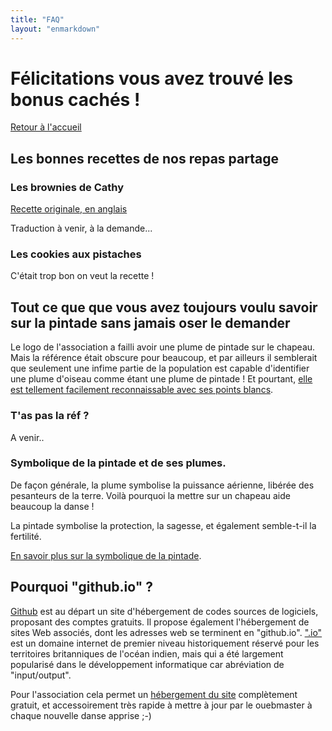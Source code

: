 ```yaml
---
title: "FAQ"
layout: "enmarkdown"
---
```


# Félicitations vous avez trouvé les bonus cachés !

[Retour à l'accueil](/)

## Les bonnes recettes de nos repas partage


### Les brownies de Cathy

[Recette originale, en anglais](https://www.floras-hideout.com/recipes/recipes.php?page=recipes&data=a/American_Brownies_a_La_Delia)

Traduction à venir, à la demande...

### Les cookies aux pistaches

C'était trop bon on veut la recette !

## Tout ce que que vous avez toujours voulu savoir sur la pintade sans jamais oser le demander

Le logo de l'association a failli avoir une plume de pintade sur le
chapeau. Mais la référence était obscure pour beaucoup, et par
ailleurs il semblerait que seulement une infime partie de la
population est capable d'identifier une plume d'oiseau comme étant une
plume de pintade ! Et pourtant, [elle est tellement facilement
reconnaissable avec ses points
blancs](https://www.google.com/search?udm=2&q=plume+de+pintade).

### T'as pas la réf ?

A venir..

### Symbolique de la pintade et de ses plumes.

De façon générale, la plume symbolise la puissance aérienne, libérée
des pesanteurs de la terre. Voilà pourquoi la mettre sur un chapeau
aide beaucoup la danse !

La pintade symbolise la protection, la sagesse, et également
semble-t-il la fertilité.

[En savoir plus sur la symbolique de la
pintade](https://worldbirds.com/guinea-fowl-symbolism/).

## Pourquoi "github.io" ?

[Github](https://fr.wikipedia.org/wiki/GitHub) est au départ un site
d'hébergement de codes sources de logiciels, proposant des comptes
gratuits. Il propose également l'hébergement de sites Web associés,
dont les adresses web se terminent en
"github.io". [".io"](https://fr.wikipedia.org/wiki/.io) est un domaine
internet de premier niveau historiquement réservé pour les territoires
britanniques de l'océan indien, mais qui a été largement popularisé
dans le développement informatique car abréviation de "input/output".

Pour l'association cela permet un [hébergement du
site](https://github.com/alevisdanse) complètement gratuit, et
accessoirement très rapide à mettre à jour par le ouebmaster à chaque
nouvelle danse apprise ;-)
